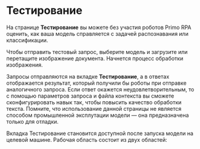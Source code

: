 # Тестирование

На странице **Тестирование** вы можете без участия роботов Primo RPA оценить, как ваша модель справляется с задачей распознавания или классификации. 

Чтобы отправить тестовый запрос, выберите модель и загрузите или перетащите изображение документа. Начнется процесс обработки изображения. 

Запросы отправляются на вкладке **Тестирование**, а в ответах отображается результат, который получили бы роботы при отправке аналогичного запроса. Если ответ окажется неудовлетворительным, то с помощью параметров запроса и файла контекста вы сможете сконфигурировать навык так, чтобы повысить качество обработки текста. Помните, что использование данной страницы не является способом промышленной эксплутации модели — она предназначена только для отладки.

Вкладка Тестирование становится доступной после запуска модели на целевой машине. Рабочая область состоит из двух областей:


